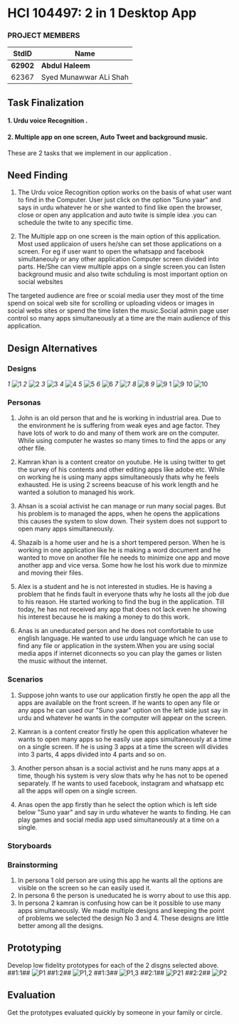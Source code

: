 # HCI 104497: 2 in 1 Desktop App #
### PROJECT MEMBERS ###
StdID | Name
------------ | -------------
**62902** | **Abdul Haleem** <!--this is the group leader in bold-->
62367 | Syed Munawwar ALi Shah 
<!-- Replace name and student ids with acutally group member names and ids-->


## Task Finalization ##
#### 1. Urdu voice Recognition . ####
#### 2. Multiple app on one screen, Auto Tweet and background music. ####

These are 2 tasks that we implement in our application .

## Need Finding ##
1. The Urdu voice Recognition option works on the basis of what user want to find in the Computer. User just click on the option "Suno yaar" and says in urdu whatever he or she wanted to find like open the browser, close or open any application and auto twite is simple idea .you can schedule the twite to any specific time.

2. The Multiple app on one screen is the main option of this application. Most used applicaion of users he/she can set those applications on a screen. For eg if user want to open the whatsapp and facebook simultaneouly or any other application Computer screen divided into parts. He/She can view multiple apps on a single screen.you can listen 
background music and also twite schduling is most important option on social websites 

The targeted audience are free or scoial media user they most of the time spend on soical web site for scrolling or uploading videos or images in social webs sites or spend the time listen the music.Social admin page user control so many apps simultaneously at a time are the main audience of this application.

## Design Alternatives ##

### Designs
*1*
![1](https://user-images.githubusercontent.com/66660943/88334767-b4ee9f80-cd4b-11ea-9380-8981d8315c25.jpeg)
*2*
![2](https://user-images.githubusercontent.com/66660943/88334791-b9b35380-cd4b-11ea-93e9-bc531e30b800.jpeg)
*3*
![3](https://user-images.githubusercontent.com/66660943/88334776-b6b86300-cd4b-11ea-8c4d-338924153626.jpeg)
*4*
![4](https://user-images.githubusercontent.com/66660943/88334778-b7e99000-cd4b-11ea-9b76-d5c0da9b62eb.jpeg)
*5*
![5](https://user-images.githubusercontent.com/66660943/88334777-b750f980-cd4b-11ea-9eaf-67c2c1231aaa.jpeg)
*6*
![6](https://user-images.githubusercontent.com/66660943/88334789-b9b35380-cd4b-11ea-8a77-f7c53735ef0a.jpeg)
*7*
![7](https://user-images.githubusercontent.com/66660943/88334788-b91abd00-cd4b-11ea-9f09-4722496f19f2.jpeg)
*8*
![8](https://user-images.githubusercontent.com/66660943/88334787-b91abd00-cd4b-11ea-8983-5587a6c06553.jpeg)
*9*
![9 1](https://user-images.githubusercontent.com/66660943/88334780-b7e99000-cd4b-11ea-8354-80f28651c12a.jpeg)
![9](https://user-images.githubusercontent.com/66660943/88334783-b8822680-cd4b-11ea-8e9e-51721ae7d706.jpeg)
*10*
![10](https://user-images.githubusercontent.com/66660943/88334774-b6b86300-cd4b-11ea-8d22-7a21ff2bb677.jpeg)
 
### Personas

1) John is an old person that and he is working in industrial area. Due to the environment he is suffering from weak eyes and age factor. They have lots of work to do and many of them work are on the computer. While using computer he wastes so many times to find the apps or any other file.

2) Kamran khan is a content creator on youtube. He is using twitter to get the survey of his contents and other editing apps like adobe etc. While on working he is using many apps simultaneously thats why he feels exhausted. He is using 2 screens beacuse of his work length and he wanted a solution to managed his work.

3) Ahsan is a scoial activist he can manage or run many social pages. But his problem is to managed the apps, when he opens the applications this causes the system to slow down. Their system does not support to open many apps simultaneously.

4) Shazaib is a home user and he is a short tempered person. When he is working in one application like he is making a word document and he wanted to move on another file he needs to minimize one app and move another app and vice versa. Some how he lost his work due to minmize and moving their files.

5) Alex is a student and he is not interested in studies. He is having a problem that he finds fault in everyone thats why he losts all the job due to his reason. He started working to find the bug in the application. Till today, he has not received any app that does not lack even he showing his interest because he is making a money to do this work.

6) Anas is an uneducated person and he does not comfortable to use english language. He wanted to use urdu language which he can use to find any file or application in the system.When you are using social media apps if internet diconnects so you can play the games or listen the music without the internet.

### Scenarios

1) Suppose john wants to use our application firstly he open the app all the apps are available on the front screen. If he wants to open any file or any apps he can used our "Suno yaar" option on the left side just say in urdu and whatever he wants in the computer will appear on the screen.

2) Kamran is a content creator firstly he open this application whatever he wants to open many apps so he easily use apps simultaneously at a time on a single screen.
If he is using 3 apps at a time the screen will divides into 3 parts, 4 apps divided into 4 parts and so on.

3) Another person ahsan is a social activist and he runs many apps at a time, though his system is very slow thats why he has not to be opened separately. If he wants to used facebook, instagram and whatsapp etc all the apps will open on a single screen.

4) Anas open the app firstly than he select the option which is left side below "Suno yaar" and say in urdu whatever he wants to finding. He can play games and social media app used simultaneously at a time on a single.

### Storyboards
  
### Brainstorming
1) In persona 1 old person are using this app he wants all the options are visible on the screen so he can easily used it.
2) In persona 6 the person is uneducated he is worry about to use this app.
3) In persona 2 kamran is confusing how can be it possible to use many apps simultaneously.
We made multiple designs and keeping the point of problems we selected the design No 3 and 4. These designs are little better among all the designs.
 
## Prototyping ##
Develop low fidelity prototypes for each of the 2 disgns selected above.
##1:1##
![P1](https://user-images.githubusercontent.com/66660943/88336124-e7999780-cd4d-11ea-97e9-b7960feec150.jpeg)
##1:2##
![P1,2](https://user-images.githubusercontent.com/66660943/88336123-e7010100-cd4d-11ea-9618-f7a4f7fb4ff4.jpeg)
##1:3##
![P1,3](https://user-images.githubusercontent.com/66660943/88336114-e49ea700-cd4d-11ea-9442-e7f09fec13e4.jpeg)
##2:1##
![P21](https://user-images.githubusercontent.com/66660943/88336118-e5cfd400-cd4d-11ea-9492-544f946bf2ea.jpeg)
##2:2##
![P2](https://user-images.githubusercontent.com/66660943/88336121-e6686a80-cd4d-11ea-9733-072dada48b59.jpeg)


## Evaluation ##
Get the prototypes evaluated quickly by someone in your family or circle.  
